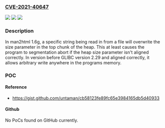 ### [CVE-2021-40647](https://cve.mitre.org/cgi-bin/cvename.cgi?name=CVE-2021-40647)
![](https://img.shields.io/static/v1?label=Product&message=n%2Fa&color=blue)
![](https://img.shields.io/static/v1?label=Version&message=n%2Fa&color=blue)
![](https://img.shields.io/static/v1?label=Vulnerability&message=n%2Fa&color=brighgreen)

### Description

In man2html 1.6g, a specific string being read in from a file will overwrite the size parameter in the top chunk of the heap. This at least causes the program to segmentation abort if the heap size parameter isn't aligned correctly. In version before GLIBC version 2.29 and aligned correctly, it allows arbitrary write anywhere in the programs memory.

### POC

#### Reference
- https://gist.github.com/untaman/cb58123fe89fc65e3984165db5d40933

#### Github
No PoCs found on GitHub currently.

